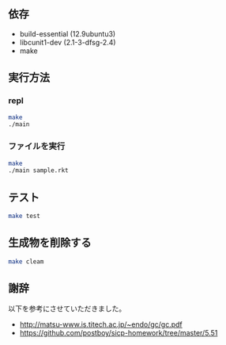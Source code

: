 ## 依存

- build-essential (12.9ubuntu3)
- libcunit1-dev (2.1-3-dfsg-2.4)
- make

## 実行方法

### repl

```sh
make
./main
```

### ファイルを実行

```sh
make
./main sample.rkt
```

## テスト

```sh
make test
```

## 生成物を削除する

```sh
make cleam
```

## 謝辞

以下を参考にさせていただきました。

- http://matsu-www.is.titech.ac.jp/~endo/gc/gc.pdf
- https://github.com/postboy/sicp-homework/tree/master/5.51
